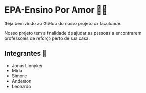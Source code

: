 # EPA-Ensino Por Amor :man_teacher:

Seja bem vindo ao GitHub do nosso projeto da faculdade. 

Nosso projeto tem a finalidade de ajudar as pessoas a encontrarem professores de reforço perto de sua casa.



## Integrantes :busts_in_silhouette:

- Jonas Linnyker
- Mirla 
- Simone
- Anderson
- Leonardo



